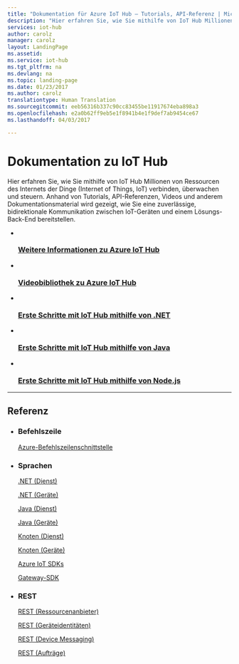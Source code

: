 ```yaml
---
title: "Dokumentation für Azure IoT Hub – Tutorials, API-Referenz | Microsoft-Dokumentation"
description: "Hier erfahren Sie, wie Sie mithilfe von IoT Hub Millionen von Ressourcen des Internets der Dinge (Internet of Things, IoT) verbinden, überwachen und steuern. Tutorials, API-Referenzen, Videos und anderes Dokumentationsmaterial."
services: iot-hub
author: carolz
manager: carolz
layout: LandingPage
ms.assetid: 
ms.service: iot-hub
ms.tgt_pltfrm: na
ms.devlang: na
ms.topic: landing-page
ms.date: 01/23/2017
ms.author: carolz
translationtype: Human Translation
ms.sourcegitcommit: eeb56316b337c90cc83455be11917674eba898a3
ms.openlocfilehash: e2a0b62ff9eb5e1f8941b4e1f9def7ab9454ce67
ms.lasthandoff: 04/03/2017

---
```


# <a name="iot-hub-documentation"></a>Dokumentation zu IoT Hub

Hier erfahren Sie, wie Sie mithilfe von IoT Hub Millionen von Ressourcen des Internets der Dinge (Internet of Things, IoT) verbinden, überwachen und steuern. Anhand von Tutorials, API-Referenzen, Videos und anderem Dokumentationsmaterial wird gezeigt, wie Sie eine zuverlässige, bidirektionale Kommunikation zwischen IoT-Geräten und einem Lösungs-Back-End bereitstellen. 

<ul class="panelContent cardsFTitle">
     <li>
        <a href="/azure/iot-hub/iot-hub-what-is-iot-hub">
        <div class="cardSize">
            <div class="cardPadding">
                <div class="card">
                    <div class="cardImageOuter">
                        <div class="cardImage">
                            <img src="media/index/iot-hub.svg" alt="" />
                        </div>
                    </div>
                    <div class="cardText">
                        <h3>Weitere Informationen zu Azure IoT Hub</h3>
                    </div>
                </div>
            </div>
        </div>
        </a>
    </li>
     <li>
        <a href="https://azure.microsoft.com/documentation/videos/index/?services=iot-hub">
        <div class="cardSize">
            <div class="cardPadding">
                <div class="card">
                    <div class="cardImageOuter">
                        <div class="cardImage">
                            <img src="media/index/video-library.svg" alt="" />
                        </div>
                    </div>
                    <div class="cardText">
                        <h3>Videobibliothek zu Azure IoT Hub</h3>
                    </div>
                </div>
            </div>
        </div>
        </a>
    </li>
    <li>
        <a href="/azure/iot-hub/iot-hub-csharp-csharp-getstarted">
        <div class="cardSize">
            <div class="cardPadding">
                <div class="card">
                    <div class="cardImageOuter">
                        <div class="cardImage">
                            <img src="media/index/dotnet.svg" alt="" />
                        </div>
                    </div>
                    <div class="cardText">
                        <h3>Erste Schritte mit IoT Hub mithilfe von .NET</h3>
                    </div>
                </div>
            </div>
        </div>
        </a>
    </li>
    <li>
        <a href="/azure/iot-hub/iot-hub-java-java-getstarted">
        <div class="cardSize">
            <div class="cardPadding">
                <div class="card">
                    <div class="cardImageOuter">
                        <div class="cardImage">
                            <img src="media/index/java.svg" alt="" />
                        </div>
                    </div>
                    <div class="cardText">
                        <h3>Erste Schritte mit IoT Hub mithilfe von Java</h3>
                    </div>
                </div>
            </div>
        </div>
        </a>
    </li>
    <li>
        <a href="/azure/iot-hub/iot-hub-node-node-getstarted">
        <div class="cardSize">
            <div class="cardPadding">
                <div class="card">
                    <div class="cardImageOuter">
                        <div class="cardImage">
                            <img src="media/index/nodejs.svg" alt="" />
                        </div>
                    </div>
                    <div class="cardText">
                        <h3>Erste Schritte mit IoT Hub mithilfe von Node.js</h3>
                    </div>
                </div>
            </div>
        </div>
        </a>
    </li>
</ul>

---
 
<h2>Referenz</h2>
<ul class="panelContent cardsW">
    <li>
        <div class="cardSize">
            <div class="cardPadding">
                <div class="card">
                    <div class="cardText">
                        <h3>Befehlszeile</h3>
                        <p><a href="/cli/azure/iot">Azure-Befehlszeilenschnittstelle</a></p>
                    </div>
                </div>
            </div>
        </div>
    </li>
    <li>
        <div class="cardSize">
            <div class="cardPadding">
                <div class="card">
                    <div class="cardText">
                        <h3>Sprachen</h3>
                        <p><a href="/dotnet/api/microsoft.azure.devices">.NET (Dienst)</a></p>
                        <p><a href="/dotnet/api/microsoft.azure.devices.client">.NET (Geräte)</a></p>
                        <p><a href="/java/api/com.microsoft.azure.sdk.iot.service">Java (Dienst)</a></p>
                        <p><a href="/java/api/com.microsoft.azure.sdk.iot.device">Java (Geräte)</a></p>
                        <p><a href="https://azure.github.io/azure-iot-sdk-node/azure-iothub/1.1.8/index.html">Knoten (Dienst)</a></p>
                        <p><a href="https://azure.github.io/azure-iot-sdk-node/azure-iot-device/1.1.8/index.html">Knoten (Geräte)</a></p>
                        <p><a href="http://azure.github.io/azure-iot-sdks/">Azure IoT SDKs</a></p>
                        <p><a href="http://azure.github.io/azure-iot-gateway-sdk">Gateway-SDK</a></p>
                    </div>
                </div>
            </div>
        </div>
    </li>
    <li>
        <div class="cardSize">
            <div class="cardPadding">
                <div class="card">
                    <div class="cardText">
                        <h3>REST</h3>
                        <p><a href="/rest/api/iothub/iothubresource">REST (Ressourcenanbieter)</a></p>
                        <p><a href="/rest/api/iothub/deviceapi">REST (Geräteidentitäten)</a></p>
                        <p><a href="/rest/api/iothub/httpruntime">REST (Device Messaging)</a></p>
                        <p><a href="/rest/api/iothub/jobapi">REST (Aufträge)</a></p>
                    </div>
                </div>
            </div>
        </div>
    </li>
</ul>



